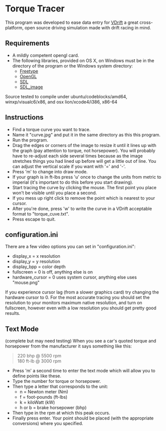 # Torque Tracer

This program was developed to ease data entry for [VDrift](http://vdrift.net) a great cross-platform, open source driving simulation made with drift racing in mind.

## Requirements

* A mildly competent opengl card.
* The following libraries, provided on OS X, on Windows must be in the directory of the program or the Windows system directory:
	* [Freetype](http://freetype.org/)
	* [OpenGL](http://opengl.org/)
	* [SDL](http://libsdl.org/download.php)
	* [SDL_image](http://libsdl.org/projects/SDL_image/)

Source tested to compile under ubuntu/codeblocks/amd64, winxp/visualc6/x86, and osx lion/xcode4/i386, x86-64

## Instructions

* Find a torque curve you want to trace.
* Name it "curve.jpg" and put it in the same directory as this this program.
* Run the program.
* Drag the edges or corners of the image to resize it until it lines up with the graph (pay attention to torque, not horsepower). You will probably have to re-adjust each side several times because as the image stretches things you had lined up before will get a little out of line. You can adjust the vertical scale if you want with '=' and '-'.
* Press 'm' to change into draw mode.
* If your graph is in ft-lbs press 'u' once to change the units from metric to imperial (it's important to do this before you start drawing).
* Start tracing the curve by clicking the mouse. The first point you place won't be visible until you place a second.
* If you mess up right click to remove the point which is nearest to your cursor.
* After you're done, press 'w' to write the curve in a VDrift acceptable format to "torque_cuve.txt".
* Press escape to quit.

## configuration.ini

There are a few video options you can set in "configuration.ini":

* display\_x = x resolution
* display\_y = y resolution
* display\_bpp = color depth
* fullscreen = 0 is off, anything else is on
* hardware\_cursor = 0 uses system cursor, anything else uses "mouse.png"

If you experience cursor lag (from a slower graphics card) try changing the hardware cursor to 0.
For the most accurate tracing you should set the resolution to your monitors maximum native resolution, and turn on fullscreen, however even with a low resolution you should get pretty good results.

## Text Mode

(complete but may need testing)
When you see a car's quoted torque and horsepower from the manufacturer it says something like this:

> 220 bhp @ 5500 rpm  
> 180 ft-lb @ 3000 rpm

* Press 'm' a second time to enter the text mode which will allow you to define points like these.
* Type the number for torque or horsepower.
* Then type a letter that corresponds to the unit:
	* n = Newton meter (Nm)
	* f = foot-pounds (ft-lbs)
	* k = kiloWatt (kW)
	* h or b = brake horsepower (bhp)
* Then type in the rpm at which this peak occurs.
* Finally press enter. Your point should be placed (with the appropriate conversions) where you specified.
